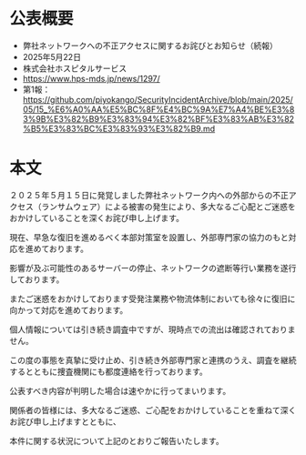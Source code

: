 # 公表概要
- 弊社ネットワークへの不正アクセスに関するお詫びとお知らせ（続報）
- 2025年5月22日
- 株式会社ホスピタルサービス
- https://www.hps-mds.jp/news/1297/
- 第1報：https://github.com/piyokango/SecurityIncidentArchive/blob/main/2025/05/15_%E6%A0%AA%E5%BC%8F%E4%BC%9A%E7%A4%BE%E3%83%9B%E3%82%B9%E3%83%94%E3%82%BF%E3%83%AB%E3%82%B5%E3%83%BC%E3%83%93%E3%82%B9.md

# 本文
２０２５年５月１５日に発覚しました弊社ネットワーク内への外部からの不正アクセス（ランサムウェア）による被害の発生により、多大なるご心配とご迷惑をおかけしていることを深くお詫び申し上げます。


現在、早急な復旧を進めるべく本部対策室を設置し、外部専門家の協力のもと対応を進めております。

影響が及ぶ可能性のあるサーバーの停止、ネットワークの遮断等行い業務を遂行しております。

またご迷惑をおかけしております受発注業務や物流体制においても徐々に復旧に向かって対応を進めております。

個人情報については引き続き調査中ですが、現時点での流出は確認されておりません。

この度の事態を真摯に受け止め、引き続き外部専門家と連携のうえ、調査を継続するとともに捜査機関にも都度連絡を行っております。

公表すべき内容が判明した場合は速やかに行ってまいります。


関係者の皆様には、多大なるご迷惑、ご心配をおかけしていることを重ねて深くお詫び申し上げますとともに、

本件に関する状況について上記のとおりご報告いたします。

